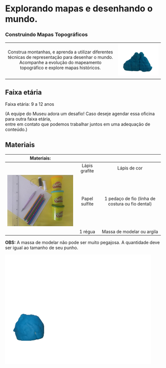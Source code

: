 # Explorando mapas e desenhando o mundo.
### Construindo Mapas Topográficos

|||
|:-------------:|:-------------:|
|Construa montanhas, e aprenda a utilizar diferentes técnicas de representação para desenhar o mundo. Acompanhe a evolução do mapeamento topográfico e explore mapas históricos.|   ![Gif Montanha](Webp_net-gifmaker.gif)             |
|  |   |

## Faixa etária
Faixa etária: 9 a 12 anos
 
(A equipe do Museu adora um desafio! Caso deseje agendar essa oficina para outra faixa etária,     
entre em contato que podemos trabalhar juntos em uma adequação de conteúdo.)
 
## Materiais 

| Materiais: | | | 
|:-----------:|:-------------:|:-------------:|
||  Lápis grafite |Lápis de cor|
|![Imagem materiais](29_09_2021_18_09_11.jpg) | Papel sulfite  | 1 pedaço de fio (linha de costura ou fio dental) |
|  |  1 régua |Massa de modelar ou argila |


**OBS:** A massa de modelar não pode ser muito pegajosa. A quantidade deve ser igual ao tamanho de seu punho.

![Gif Montanha](Webp.net-gifmaker(5).gif)
